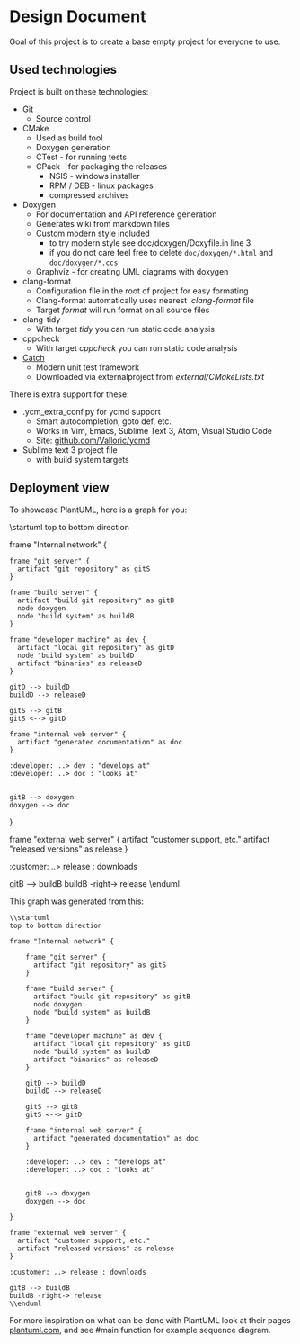 # Design Document

Goal of this project is to create a base empty project for everyone to use.

## Used technologies

Project is built on these technologies:

* Git
    - Source control
* CMake
    - Used as build tool
    - Doxygen generation
    - CTest - for running tests
    - CPack - for packaging the releases
        + NSIS - windows installer
        + RPM / DEB - linux packages
        + compressed archives
* Doxygen
    - For documentation and API reference generation
    - Generates wiki from markdown files
    - Custom modern style included
        + to try modern style see doc/doxygen/Doxyfile.in line 3
        + if you do not care feel free to delete `doc/doxygen/*.html` and `doc/doxygen/*.ccs`
    - Graphviz - for creating UML diagrams with doxygen
* clang-format 
    - Configuration file in the root of project for easy formating
    - Clang-format automatically uses nearest *.clang-format* file
    - Target *format* will run format on all source files
* clang-tidy 
    - With target *tidy* you can run static code analysis
* cppcheck
    - With target *cppcheck* you can run static code analysis
* [Catch](https://github.com/philsquared/Catch)
    - Modern unit test framework
    - Downloaded via externalproject from *external/CMakeLists.txt*



There is extra support for these:

* .ycm_extra_conf.py for ycmd support
    - Smart autocompletion, goto def, etc.
    - Works in Vim, Emacs, Sublime Text 3, Atom, Visual Studio Code
    - Site: [github.com/Valloric/ycmd](https://github.com/Valloric/ycmd)
* Sublime text 3 project file
    - with build system targets


## Deployment view

To showcase PlantUML, here is a graph for you:

\startuml
top to bottom direction

frame "Internal network" {

    frame "git server" {
      artifact "git repository" as gitS
    }

    frame "build server" {
      artifact "build git repository" as gitB
      node doxygen
      node "build system" as buildB
    }

    frame "developer machine" as dev {
      artifact "local git repository" as gitD
      node "build system" as buildD
      artifact "binaries" as releaseD
    }

    gitD --> buildD
    buildD --> releaseD

    gitS --> gitB
    gitS <--> gitD

    frame "internal web server" {
      artifact "generated documentation" as doc
    }

    :developer: ..> dev : "develops at"
    :developer: ..> doc : "looks at"


    gitB --> doxygen
    doxygen --> doc

}

frame "external web server" {
  artifact "customer support, etc."
  artifact "released versions" as release
}

:customer: ..> release : downloads 

gitB --> buildB
buildB -right-> release
\enduml

This graph was generated from this:

~~~
\\startuml
top to bottom direction

frame "Internal network" {

    frame "git server" {
      artifact "git repository" as gitS
    }

    frame "build server" {
      artifact "build git repository" as gitB
      node doxygen
      node "build system" as buildB
    }

    frame "developer machine" as dev {
      artifact "local git repository" as gitD
      node "build system" as buildD
      artifact "binaries" as releaseD
    }

    gitD --> buildD
    buildD --> releaseD

    gitS --> gitB
    gitS <--> gitD

    frame "internal web server" {
      artifact "generated documentation" as doc
    }

    :developer: ..> dev : "develops at"
    :developer: ..> doc : "looks at"


    gitB --> doxygen
    doxygen --> doc

}

frame "external web server" {
  artifact "customer support, etc."
  artifact "released versions" as release
}

:customer: ..> release : downloads 

gitB --> buildB
buildB -right-> release
\\enduml

~~~

For more inspiration on what can be done with PlantUML look at their pages [plantuml.com](http://plantuml.com/sequence-diagram), and see #main function for example sequence diagram.




